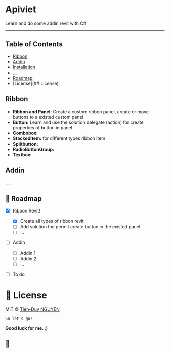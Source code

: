 # **Apiviet**

Learn and do some addin revit with C#

---

## Table of Contents
- [Ribbon](#ribbon)
- [Addin](#addin)
- [Installation](#installation)
- [...](#...)
- [Roadmap](#roadmap)
- [License](## License)


<a name="ribbon"></a>
## Ribbon
- **Ribbon and Panel:** Create a custom ribbon panel, create or move buttons to a existed custom panel
- **Button:** Learn and use the solution delegate (action) for create properties of button in panel 
- **Combobox:**
- **StackedItem:** for different types ribbon item
- **Splitbutton:**
- **RadioButtonGroup:** 
- **Textbox:**



<a name="addin"></a>
## Addin
.....




<a name="roadmap"></a>
## :crystal_ball: Roadmap

- [x] Ribbon Revit!
  - [x] Create all types of ribbon revit
  - [ ] Add solution the permit create button in the existed panel 
  - [ ] ...
- [ ] Addin
  - [ ] Addin 1
  - [ ] Addin 2
  - [ ] ...
- [ ] To do



<a name="license"></a>
# :scroll: License

MIT © [Tien-Duy NGUYEN](https://github.com/TienDuyNGUYEN)


```So let's go!``` 

**Good luck for me. ;)**

:baby_chick:
---
